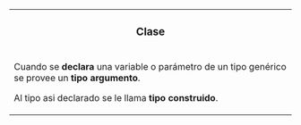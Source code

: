 <table id="card">
    <tr>
        <td align="center">
            <h3>Clase</h3>
        </td>
    </tr>
    <tr>
        <td>
            <p>Cuando se <b>declara</b> una variable o parámetro de un tipo genérico se provee un <b>tipo argumento</b>.</p>
            <p>Al tipo asi declarado se le llama <b>tipo construido</b>.</p>
        </td>
    </tr>
</table>

